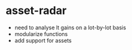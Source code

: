 # asset-radar

- need to analyse lt gains on a lot-by-lot basis
- modularize functions
- add support for assets